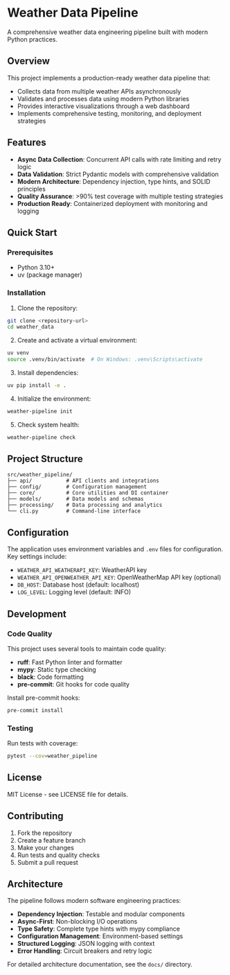 # Weather Data Pipeline

A comprehensive weather data engineering pipeline built with modern Python practices.

## Overview

This project implements a production-ready weather data pipeline that:

- Collects data from multiple weather APIs asynchronously
- Validates and processes data using modern Python libraries
- Provides interactive visualizations through a web dashboard
- Implements comprehensive testing, monitoring, and deployment strategies

## Features

- **Async Data Collection**: Concurrent API calls with rate limiting and retry logic
- **Data Validation**: Strict Pydantic models with comprehensive validation
- **Modern Architecture**: Dependency injection, type hints, and SOLID principles
- **Quality Assurance**: >90% test coverage with multiple testing strategies
- **Production Ready**: Containerized deployment with monitoring and logging

## Quick Start

### Prerequisites

- Python 3.10+
- uv (package manager)

### Installation

1. Clone the repository:
```bash
git clone <repository-url>
cd weather_data
```

2. Create and activate a virtual environment:
```bash
uv venv
source .venv/bin/activate  # On Windows: .venv\Scripts\activate
```

3. Install dependencies:
```bash
uv pip install -e .
```

4. Initialize the environment:
```bash
weather-pipeline init
```

5. Check system health:
```bash
weather-pipeline check
```

## Project Structure

```
src/weather_pipeline/
├── api/           # API clients and integrations
├── config/        # Configuration management
├── core/          # Core utilities and DI container
├── models/        # Data models and schemas
├── processing/    # Data processing and analytics
└── cli.py         # Command-line interface
```

## Configuration

The application uses environment variables and `.env` files for configuration. Key settings include:

- `WEATHER_API_WEATHERAPI_KEY`: WeatherAPI key
- `WEATHER_API_OPENWEATHER_API_KEY`: OpenWeatherMap API key (optional)
- `DB_HOST`: Database host (default: localhost)
- `LOG_LEVEL`: Logging level (default: INFO)

## Development

### Code Quality

This project uses several tools to maintain code quality:

- **ruff**: Fast Python linter and formatter
- **mypy**: Static type checking
- **black**: Code formatting
- **pre-commit**: Git hooks for code quality

Install pre-commit hooks:
```bash
pre-commit install
```

### Testing

Run tests with coverage:
```bash
pytest --cov=weather_pipeline
```

## License

MIT License - see LICENSE file for details.

## Contributing

1. Fork the repository
2. Create a feature branch
3. Make your changes
4. Run tests and quality checks
5. Submit a pull request

## Architecture

The pipeline follows modern software engineering practices:

- **Dependency Injection**: Testable and modular components
- **Async-First**: Non-blocking I/O operations
- **Type Safety**: Complete type hints with mypy compliance
- **Configuration Management**: Environment-based settings
- **Structured Logging**: JSON logging with context
- **Error Handling**: Circuit breakers and retry logic

For detailed architecture documentation, see the `docs/` directory.

